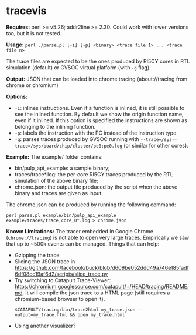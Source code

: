 # tracevis

**Requires:**  perl >= v5.26; addr2line >= 2.30. Could work with lower versions too, but it is not tested.

**Usage:**
```perl ./parse.pl [-i] [-p] <binary> <trace file 1> ... <trace file n>```

The trace files are expected to be the ones produced by RI5CY cores in RTL simulation (default) or GVSOC virtual platform (with `-g` flag).

**Output:** JSON that can be loaded into chrome tracing (about://tracing from chrome or chromium)

**Options:**
  - ```-i```: inlines instructions. Even if a function is inlined, it is still possible to see the inlined function. By default we show
 the origin function name, even if it inlined. If this option is specified the instructions are shown as belonging to the inlining function.
  - ```-p```: labels the instruction with the PC instead of the instruction type. 
  - ```-g```: parses traces produced by GVSOC running with `--trace=/sys--trace=/sys/board/chip/cluster/pe0:pe0.log` (or similar for other cores).

**Example:**
The example/ folder contains: 
 - bin/pulp_api_example: a sample binary;
 - traces/trace*.log: the per-core RI5CY traces produced by the RTL simulation of the above binary file;
 - chrome.json: the output file produced by the script when the above binary and traces are given as input.

The chrome.json can be produced by running the following command:
```
perl parse.pl example/bin/pulp_api_example example/traces/trace_core_0*.log > chrome.json
```

**Known Limitations:**
The tracer embedded in Google Chrome (`chrome://tracing`) is not able to open very large traces.
Empirically we saw that up to ~500k events can be managed. Things that can help:
 - Gzipping the trace
 - Slicing the JSON trace in https://github.com/facebook/buck/blob/d609be052ddd49a746e185fadf6df08cc19af6d2/scripts/slice_trace.py
 - Try switching to Catapult Trace-Viewer: https://chromium.googlesource.com/catapult/+/HEAD/tracing/README.md. It will compile the json trace to a HTML page (still requires a chromium-based browser to open it).
   ```
   $CATAPULT/tracing/bin/trace2html my_trace.json --output=my_trace.html && open my_trace.html
   ```
 - Using another visualizer?
